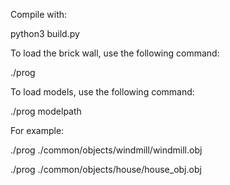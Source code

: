 Compile with:

python3 build.py

To load the brick wall, use the following command:

./prog

To load models, use the following command:

./prog modelpath

For example:

./prog ./common/objects/windmill/windmill.obj 

./prog ./common/objects/house/house_obj.obj 
